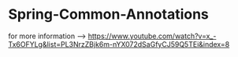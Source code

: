 # Spring-Common-Annotations




for more information --> https://www.youtube.com/watch?v=x_-Tx6OFYLg&list=PL3NrzZBjk6m-nYX072dSaGfyCJ59Q5TEi&index=8
